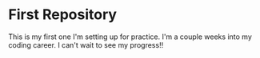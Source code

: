 #  First Repository

This is my first one I'm setting up for practice. I'm a couple weeks into my coding career. I can't wait to see my progress!!
